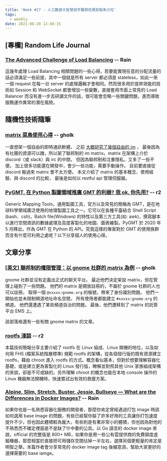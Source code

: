 ```yaml
---
title: 'Week #27 - 人工數據大智慧田字薯餅佐鳳梨鮭魚沙拉'
tags:
  - weekly
date: 2021-06-20 13:48:15
---
```


## [專欄] Random Life Journal
### [The Advanced Challenge of Load Balancing](https://medium.com/geekculture/the-advanced-challenge-of-load-balancing-6f6ef5f36ec4?source=friends_link&sk=c4fda7731a4d115c07b0693f43492101) -- Rain
這幾年處理 Load Balancing 相關問題的一些心得，若要能實現任意的分配流量的話必須滿足一些前提，其中一個就是所有 server 都必須是 stateless，如此一來一個 request 在每一台 server 的處理邏輯才會相同。然而很多用於提昇效能的技術如 Session 和 WebSocket 都會增加一些變數，直接套用市面上常見的 Load Balancer 而沒有進一步去研讀文件的話，很可能會忽略一些關鍵問題，進而導致服務運作異常的潛在風險。

## 隨機性技術隨筆
### [matrix 菜鳥使用心得](http://gholk.github.io/ccns-matrix-luser-review.html) -- gholk
一直想架一個自由的即時通訊軟體， 之前 [大概研究了幾個自由的 im](http://gholk.github.io/instant-message-app-future-work.html) ， 最後因為有社團的資源可以蹭，所以架了聯邦制的 im matrix。matrix 在架構上介於 discord（或 slack）與 irc 的中間， 但因為聯邦制和注重隱私，又多了一些不便。 加上很多功能還在開發中，會少一些功能，需要手動操作。 目前要直接從 discord 搬過來 matrix 會不太方便。 本文介紹了 matrix 的基本概念、使用經驗、與 discord 的比較， 最後是如何以 restful api 管理伺服器。

### [PyGMT, 在 Python 製圖領域推廣 GMT 的利器? 我 ok, 你先用?](https://sean0921.github.io/2021/06/21/pygmt-2021-6-feedback/) -- r2
Generic Mapping Tools，通用製圖工具，官方以及常見的簡稱為 GMT，是在地球科學領域廣泛使用的地理製圖工具之一。它可以在各種平臺結合 Shell Script (bash、csh)，Batch file(Windows) 的特性以及第三方工具(如: awk)，撰寫腳本以進行空間資訊的數據處理及高度客製化的地圖、圖表繪製。PyGMT 於 2020 年 5 月釋出，作為 GMT 在 Python 的 API。究竟這樣的專案對於 GMT 的使用族群而言有什麼可利用之處呢？以下分享個人的使用心得。

## 文章分享

### [[英文] 聯邦制的權限管理：以 gnome 社群的 matrix 為例](https://blog.ergaster.org/post/20210610-sovereignty-federated-system-gnome/) -- gholk
gnome 社群並沒有定義出正式的聊天平台。 最近他們決定架設 matrix，但在管理上碰到了一些問題。 他們的 matrix 是開放註冊的，不屬於 gnome 社群的人也可以註冊， 取得一個 `@xxxxx:gnome.org` 的帳號，帶來了身份識別問題。 他們一開始也並未限制頻道地址命名空間， 所有使用者都能建立 `#xxxxx:gnome.org` 的頻道。 他們還遭遇了某些頻道自治的問題。 最後，他們遷移到了 matrix 的託管平台 EMS 上。

該部落格還有一些有關 gnome matrix 的文章。

### [rootfs 淺談](https://docs.google.com/presentation/d/1v7ScSVk00PVfthV8E-dEeT3o7YcV29Hm2qdDKxHlo-Y/edit#slide=id.p) -- r2
本篇技術簡報分享主要介紹了 rootfs 在 Linux 組成、Linux 開機的地位，以及如何用 FHS (檔案系統階層標準) 規範 rootfs 的架構，從各個發行版的既有資源建立 rootfs，藉由 chroot 進入 rootfs 的方式。概念看似基本，但對於想要理解容器化基礎，或是建立更為客製化的 Linux 發行版，瞭解並對照其他 Unix 家族組成架構的來說，卻是不可或缺的。另外理解 chroot 的概念也能在本地 console 操作的 Linux 機器無法開機時，快速嘗試出有效的救援方案。

### [Alpine, Slim, Stretch, Buster, Jessie, Bullseye — What are the Differences in Docker Images?](https://medium.com/swlh/alpine-slim-stretch-buster-jessie-bullseye-bookworm-what-are-the-differences-in-docker-62171ed4531d) -- Rain
如果你也是一名熟悉容器化服務的開發者，那麼你肯定曾經遇過打包 image 時該如何選用 base image 的問題，有些已經幫你裝了許多好用的工具讓你打包速度提升不少，但也因此體積較為龐大，有些則是有著非常小的體積，但也因為對他的不熟悉而不確定裡面是不是缺了什中要的公具。以 Go 語言的 docker image 來說，official 的完整版是 800+ MB，如果你是用一些公有雲提供商的免費額度虛擬機器，那麼相當於直接把可用儲存空間佔掉一半左右，選擇另個更輕量的肯定是明智之舉。本篇作者會分享常見的 docker image tag 後綴意涵，幫助大家更好的選擇需要的 base iamge。

